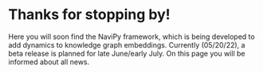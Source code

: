 # Thanks for stopping by!

Here you will soon find the NaviPy framework, which is being developed to add dynamics to knowledge graph embeddings. Currently (05/20/22), a beta release is planned for late June/early July. On this page you will be informed about all news.